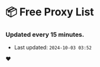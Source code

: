 # :package: Free Proxy List
### Updated every 15 minutes.

- Last updated: `2024-10-03 03:52`

:heart:
